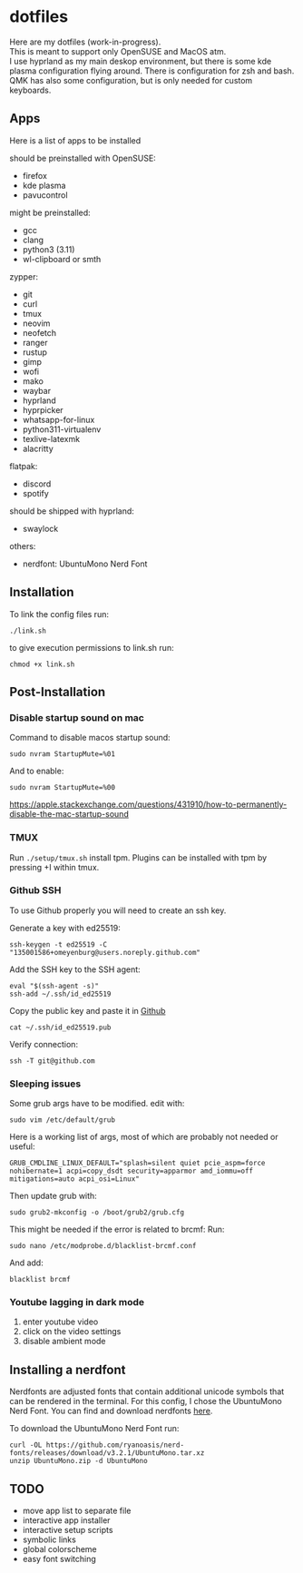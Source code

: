 # dotfiles
Here are my dotfiles (work-in-progress).  
This is meant to support only OpenSUSE and MacOS atm.  
I use hyprland as my main deskop environment, but there is some kde plasma configuration flying around.
There is configuration for zsh and bash.  
QMK has also some configuration, but is only needed for custom keyboards.

## Apps
Here is a list of apps to be installed

should be preinstalled with OpenSUSE:
- firefox
- kde plasma
- pavucontrol

might be preinstalled:
- gcc
- clang
- python3 (3.11)
- wl-clipboard or smth

zypper:
- git
- curl
- tmux
- neovim
- neofetch
- ranger
- rustup
- gimp
- wofi
- mako
- waybar
- hyprland
- hyprpicker
- whatsapp-for-linux
- python311-virtualenv
- texlive-latexmk
- alacritty

flatpak:
- discord
- spotify

should be shipped with hyprland:
- swaylock

others:
- nerdfont: UbuntuMono Nerd Font

## Installation
To link the config files run:
```
./link.sh
```

to give execution permissions to link.sh run:
```
chmod +x link.sh
```

## Post-Installation
### Disable startup sound on mac
Command to disable macos startup sound:
```
sudo nvram StartupMute=%01
```
And to enable:
```
sudo nvram StartupMute=%00
```
https://apple.stackexchange.com/questions/431910/how-to-permanently-disable-the-mac-startup-sound

### TMUX
Run `./setup/tmux.sh` install tpm.
Plugins can be installed with tpm by pressing <leader>+I within tmux.

### Github SSH
To use Github properly you will need to create an ssh key.

Generate a key with ed25519:
```
ssh-keygen -t ed25519 -C "135001586+omeyenburg@users.noreply.github.com"
```

Add the SSH key to the SSH agent:
```
eval "$(ssh-agent -s)"
ssh-add ~/.ssh/id_ed25519
```

Copy the public key and paste it in [Github](https://github.com/settings/keys)
```
cat ~/.ssh/id_ed25519.pub
```

Verify connection:
```
ssh -T git@github.com
```

### Sleeping issues

Some grub args have to be modified.
edit with:
```
sudo vim /etc/default/grub
```

Here is a working list of args, most of which are probably not needed or useful:
```
GRUB_CMDLINE_LINUX_DEFAULT="splash=silent quiet pcie_aspm=force nohibernate=1 acpi=copy_dsdt security=apparmor amd_iommu=off mitigations=auto acpi_osi=Linux"
```

Then update grub with:
```
sudo grub2-mkconfig -o /boot/grub2/grub.cfg
```

This might be needed if the error is related to brcmf:
Run:
```
sudo nano /etc/modprobe.d/blacklist-brcmf.conf
```

And add:
```
blacklist brcmf
```

### Youtube lagging in dark mode
1. enter youtube video
2. click on the video settings
3. disable ambient mode

## Installing a nerdfont
Nerdfonts are adjusted fonts that contain additional unicode symbols that can be rendered in the terminal. For this config, I chose the UbuntuMono Nerd Font. You can find and download nerdfonts [here](https://www.nerdfonts.com/).

To download the UbuntuMono Nerd Font run:
```
curl -OL https://github.com/ryanoasis/nerd-fonts/releases/download/v3.2.1/UbuntuMono.tar.xz
unzip UbuntuMono.zip -d UbuntuMono
```

## TODO
- move app list to separate file
- interactive app installer
- interactive setup scripts
- symbolic links
- global colorscheme
- easy font switching
